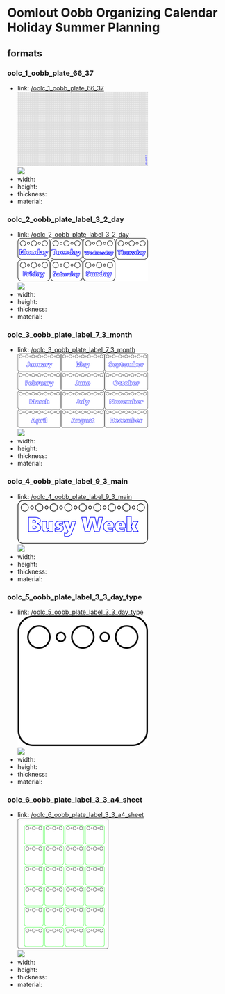 # Oomlout Oobb Organizing Calendar Holiday Summer Planning


## formats

### oolc_1_oobb_plate_66_37
* link: [/oolc_1_oobb_plate_66_37](oolc_1_oobb_plate_66_37)  
![](oolc_1_oobb_plate_66_37/working_300.png)  
![](oolc_1_oobb_plate_66_37/image_300.jpg)  
* width:   
* height:   
* thickness:   
* material:   
 

### oolc_2_oobb_plate_label_3_2_day
* link: [/oolc_2_oobb_plate_label_3_2_day](oolc_2_oobb_plate_label_3_2_day)  
![](oolc_2_oobb_plate_label_3_2_day/working_300.png)  
![](oolc_2_oobb_plate_label_3_2_day/image_300.jpg)  
* width:   
* height:   
* thickness:   
* material:   
 

### oolc_3_oobb_plate_label_7_3_month
* link: [/oolc_3_oobb_plate_label_7_3_month](oolc_3_oobb_plate_label_7_3_month)  
![](oolc_3_oobb_plate_label_7_3_month/working_300.png)  
![](oolc_3_oobb_plate_label_7_3_month/image_300.jpg)  
* width:   
* height:   
* thickness:   
* material:   
 

### oolc_4_oobb_plate_label_9_3_main
* link: [/oolc_4_oobb_plate_label_9_3_main](oolc_4_oobb_plate_label_9_3_main)  
![](oolc_4_oobb_plate_label_9_3_main/working_300.png)  
![](oolc_4_oobb_plate_label_9_3_main/image_300.jpg)  
* width:   
* height:   
* thickness:   
* material:   
 

### oolc_5_oobb_plate_label_3_3_day_type
* link: [/oolc_5_oobb_plate_label_3_3_day_type](oolc_5_oobb_plate_label_3_3_day_type)  
![](oolc_5_oobb_plate_label_3_3_day_type/working_300.png)  
![](oolc_5_oobb_plate_label_3_3_day_type/image_300.jpg)  
* width:   
* height:   
* thickness:   
* material:   
 

### oolc_6_oobb_plate_label_3_3_a4_sheet
* link: [/oolc_6_oobb_plate_label_3_3_a4_sheet](oolc_6_oobb_plate_label_3_3_a4_sheet)  
![](oolc_6_oobb_plate_label_3_3_a4_sheet/working_300.png)  
![](oolc_6_oobb_plate_label_3_3_a4_sheet/image_300.jpg)  
* width:   
* height:   
* thickness:   
* material:   
 
